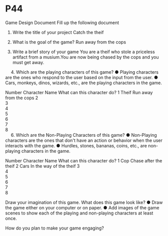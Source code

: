 # P44
Game Design Document
Fill up the following document 
 



1.	Write the title of your project
Catch the theif 
 


2.	What is the goal of the game? 
Run away from the cops 
 


3.	Write a brief story of your game
You are a theif who stole a priceless artifact from a musium.You are now being chased by the cops and you must get away. 
 

 

 


 
4.	Which are the playing characters of this game? 
●	Playing characters are the ones who respond to the user based on the input from the user.
●	Cars, monkeys, dinos, wizards, etc., are the playing characters in the game.  

Number	Character Name	What can this character do?
1	Theif 	Run away from the cops 
2		
3		
4		
5		
6		
7		
8		
 
6.	Which are the Non-Playing Characters of this game?
●	Non-Playing characters are the ones that don't have an action or behavior when the user interacts with the game.
●	Hurdles, stones, bananas, coins, etc., are non-playing characters in the game.   

Number	Character Name	What can this character do?
1	Cop 	Chase after the theif 
2	Cars 	In the way of the theif 
3		
4		
5		
6		
7		
8		


Draw your imagination of this game. What does this game look like?
●	Draw the game either on your computer or on paper. 
●	Add images of the game scenes to show each of the playing and non-playing characters at least once.  

 
 
 
 

How do you plan to make your game engaging? 
    

